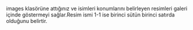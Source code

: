 images klasörüne attığınız ve isimleri konumlarını belirleyen resimleri  galeri  içinde göstermeyi sağlar.Resim ismi 1-1 ise birinci sütün birinci satırda olduğunu 
belirtir.
